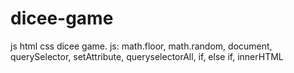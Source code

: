 # dicee-game
js html css dicee game. js: math.floor, math.random, document, querySelector, setAttribute, queryselectorAll, if, else if, innerHTML
